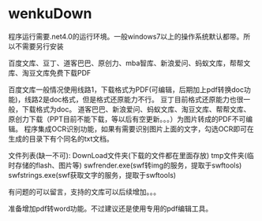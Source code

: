 # wenkuDown
程序运行需要.net4.0的运行环境。一般windows7以上的操作系统默认都带。所以不需要另行安装

百度文库、豆丁、道客巴巴、原创力、mba智库、新浪爱问、蚂蚁文库，帮帮文库、淘豆文库免费下载PDF

百度文库一般情况使用线路1，下载格式为PDF(可编辑，后期加上pdf转换doc功能)，线路2是doc格式，但是格式还原能力不行。
豆丁目前格式还原能力也很一般，下载格式为doc。
道客巴巴、新浪爱问、蚂蚁文库、淘豆文库、帮帮文库、原创力下载（PPT目前不能下载，等以后有空更新。。。）为图片转成的PDF不可编辑。
程序集成OCR识别功能，如果有需要识别图片上面的文字，勾选OCR即可在生成的目录下有个同名的txt文档。

文件列表(缺一不可):
DownLoad文件夹(下载的文件都在里面存放)
tmp文件夹(临时存储的flash、图片等)
swfrender.exe(swf转img的服务，提取于swftools)
swfstrings.exe(swf获取文字的服务，提取于swftools)

有问题的可以留言，支持的文库可以后续增加。。。

准备增加pdf转word功能。不过建议还是使用专用的pdf编辑工具。
